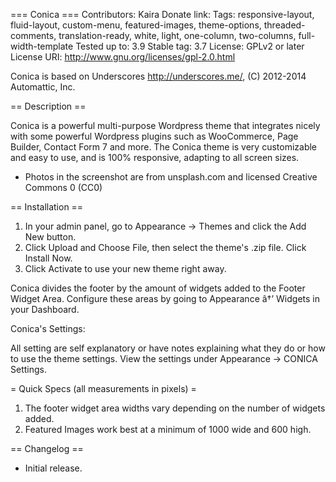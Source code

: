=== Conica ===
Contributors: Kaira
Donate link: 
Tags: responsive-layout, fluid-layout, custom-menu, featured-images, theme-options, threaded-comments, translation-ready, white, light, one-column, two-columns, full-width-template
Tested up to: 3.9
Stable tag: 3.7
License: GPLv2 or later
License URI: http://www.gnu.org/licenses/gpl-2.0.html

Conica is based on Underscores http://underscores.me/, (C) 2012-2014 Automattic, Inc.

== Description ==

Conica is a powerful multi-purpose Wordpress theme that integrates nicely with some powerful Wordpress plugins such as WooCommerce, Page Builder, Contact Form 7 and more. The Conica theme is very customizable and easy to use, and is 100% responsive, adapting to all screen sizes.

* Photos in the screenshot are from unsplash.com and licensed Creative Commons 0 (CC0)

== Installation ==

1. In your admin panel, go to Appearance -> Themes and click the Add New button.
2. Click Upload and Choose File, then select the theme's .zip file. Click Install Now.
3. Click Activate to use your new theme right away.

Conica divides the footer by the amount of widgets added to the Footer Widget Area. Configure these areas by going to Appearance â†’ Widgets in your Dashboard.

Conica's Settings:

All setting are self explanatory or have notes explaining what they do or how to use the theme settings.
View the settings under Appearance -> CONICA Settings.

= Quick Specs (all measurements in pixels) =

1. The footer widget area widths vary depending on the number of widgets added.
3. Featured Images work best at a minimum of 1000 wide and 600 high.

== Changelog ==



* Initial release.